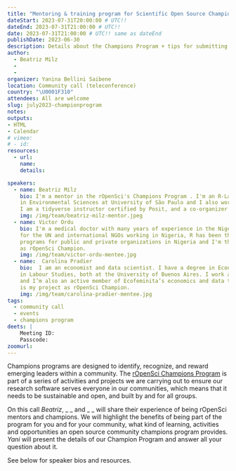 ```yaml
---
title: "Mentoring & training program for Scientific Open Source Champions"
dateStart: 2023-07-31T20:00:00 # UTC!!
dateEnd: 2023-07-31T21:00:00 # UTC!!
date: 2023-07-31T21:00:00 # UTC!! same as dateEnd
publishDate: 2023-06-30
description: Details about the Champions Program + tips for submitting your application + the experience of being an rOpenSci champion or mentor
author:
  - Beatriz Milz
  - 
  - 
organizer: Yanina Bellini Saibene
location: Community call (teleconference)
country: "\U0001F310"
attendees: All are welcome
slug: july2023-championprogram
notes: 
outputs:
- HTML
- Calendar 
# vimeo:
# - id: 
resources:
  - url: 
    name:   
    details: 

speakers:  
  - name: Beatriz Milz
    bio: I'm a mentor in the rOpenSci's Champions Program . I'm an R-Lady from São Paulo - Brazil and a Ph.D. Candidate 
    in Environmental Sciences at University of São Paulo and I also work as a Data Scientist and an R teacher at Curso-R. 
    I am a tidyverse instructor certified by Posit, and a co-organizer of communities and events, such as Latin-R, and satRday São Paulo.
    img: /img/team/beatriz-milz-mentor.jpeg
  - name: Victor Ordu
    bio: I'm a medical doctor with many years of experience in the Nigerian healthcare space. I'm an independent consultant 
    for the UN and international NGOs working in Nigeria, R has been the focus of much of my work. I also conducts R training 
    programs for public and private organizations in Nigeria and I'm the author of R packages, one of them is part of my project
    as rOpenSci Champion.        
    img: /img/team/victor-ordu-mentee.jpg  
  - name:  Carolina Pradier
    bio:  I am an economist and data scientist. I have a degree in Economics, and I am currently finishing my Master’s degree 
    in Labour Studies, both at the University of Buenos Aires. I work as a research and teaching assistant at CEPED-UBA 
    and I’m also an active member of Ecofeminita’s economics and data team (ecofemidata) and maintainer of the eph R package, which
    is my project as rOpenSci Champion. 
    img: /img/team/carolina-pradier-mentee.jpg  
tags:
  - community call
  - events
  - champions program
deets: |
    Meeting ID:  
    Passcode: 
zoomurl: 
---
```


Champions programs are designed to identify, recognize, and reward emerging leaders within a community. The [rOpenSci Champions Program](/champions/) is part of a series of activities and projects we are carrying out to ensure our research software serves everyone in our communities, which means that it needs to be sustainable and open, and built by and for all groups.

On this call _Beatriz_, _ _ and _ _ will share their experience of being rOpenSci mentors and champions. 
We will highlight the benefits of being part of the program for you and for your community, what kind of learning, 
activities and opportunities an open source community champions program provides. 
_Yani_ will present the details of our Champion Program and answer all your question about it.


See below for speaker bios and resources.
